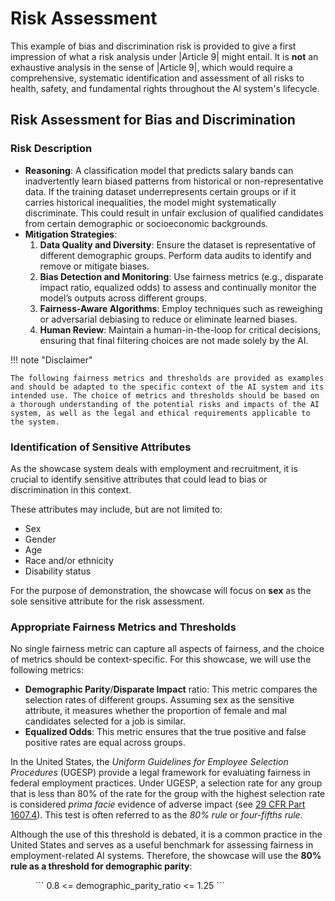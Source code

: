 # Risk Assessment

This example of bias and discrimination risk is provided to give a first impression of what a risk analysis under |Article 9| might entail. It is **not** an exhaustive analysis in the sense of |Article 9|, which would require a comprehensive, systematic identification and assessment of all risks to health, safety, and fundamental rights throughout the AI system's lifecycle.

## Risk Assessment for Bias and Discrimination

### Risk Description

- **Reasoning**: A classification model that predicts salary bands can inadvertently learn biased patterns from historical or non-representative data. If the training dataset underrepresents certain groups or if it carries historical inequalities, the model might systematically discriminate. This could result in unfair exclusion of qualified candidates from certain demographic or socioeconomic backgrounds.
- **Mitigation Strategies**:
    1. **Data Quality and Diversity**: Ensure the dataset is representative of different demographic groups. Perform data audits to identify and remove or mitigate biases.
    2. **Bias Detection and Monitoring**: Use fairness metrics (e.g., disparate impact ratio, equalized odds) to assess and continually monitor the model’s outputs across different groups.
    3. **Fairness-Aware Algorithms**: Employ techniques such as reweighing or adversarial debiasing to reduce or eliminate learned biases.
    4. **Human Review**: Maintain a human-in-the-loop for critical decisions, ensuring that final filtering choices are not made solely by the AI.

!!! note "Disclaimer"

    The following fairness metrics and thresholds are provided as examples and should be adapted to the specific context of the AI system and its intended use. The choice of metrics and thresholds should be based on a thorough understanding of the potential risks and impacts of the AI system, as well as the legal and ethical requirements applicable to the system.

### Identification of Sensitive Attributes

As the showcase system deals with employment and recruitment, it is crucial to identify sensitive attributes that could lead to bias or discrimination in this context.

These attributes may include, but are not limited to:

-   Sex
-   Gender
-   Age
-   Race and/or ethnicity
-   Disability status

For the purpose of demonstration, the showcase will focus on **sex** as the sole sensitive attribute for the risk assessment.

### Appropriate Fairness Metrics and Thresholds

No single fairness metric can capture all aspects of fairness, and the choice of metrics should be context-specific. For this showcase, we will use the following metrics:

-   **Demographic Parity**/**Disparate Impact** ratio: This metric compares the selection rates of different groups. Assuming sex as the sensitive attribute, it measures whether the proportion of female and mal candidates selected for a job is similar.
-   **Equalized Odds**: This metric ensures that the true positive and false positive rates are equal across groups.

In the United States, the _Uniform Guidelines for Employee Selection Procedures_ (UGESP) provide a legal framework for evaluating fairness in federal employment practices.
Under UGESP, a selection rate for any group that is less than 80% of the rate for the group with the highest selection rate is considered _prima facie_ evidence of adverse impact (see [29 CFR Part 1607.4](https://www.ecfr.gov/current/title-29/subtitle-B/chapter-XIV/part-1607)).
This test is often referred to as the _80% rule_ or _four-fifths rule._

Although the use of this threshold is debated, it is a common practice in the United States and serves as a useful benchmark for assessing fairness in employment-related AI systems.
Therefore, the showcase will use the **80% rule as a threshold for demographic parity**:

<figure markdown>
```
0.8 <= demographic_parity_ratio <= 1.25
```
</figure>
